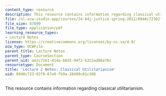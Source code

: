 ```yaml
---
content_type: resource
description: This resource contains information regarding classical utilitarianism.
file: /ol-ocw-studio-app/courses/24-04j-justice-spring-2012/0948c72302f867a9fb9a28499c01c388_MIT24_04JS12_lec02.pdf
file_size: 67890
file_type: application/pdf
learning_resource_types:
- Lecture Notes
license: https://creativecommons.org/licenses/by-nc-sa/4.0/
ocw_type: OCWFile
parent_title: Lecture Notes
parent_type: CourseSection
parent_uid: ae2c7261-d14a-b8d5-94f2-b322ad88a76c
resourcetype: Document
title: 'Lecture 2 Notes: Classical Utilitarianism'
uid: 0948c723-02f8-67a9-fb9a-28499c01c388
---
```

This resource contains information regarding classical utilitarianism.